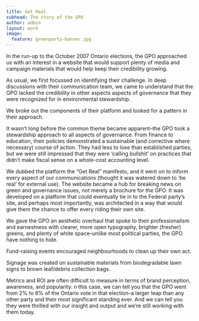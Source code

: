 ```yaml
---
title: Get Real
subhead: The story of the GPO
author: admin
layout: work
image:
  feature: greenparty-banner.jpg
---
```


In the run-up to the October 2007 Ontario elections, the GPO approached us with an interest in a website that would support plenty of media and campaign materials that would help keep their credibility growing.

As usual, we first focussed on identifying their challenge. In deep discussions with their communication team, we came to understand that the GPO lacked the credibility in other aspects aspects of governance that they were recognized for in environmental stewardship.

We broke out the components of their platform and looked for a pattern in their approach.

It wasn’t long before the common theme became apparent–the GPO took a stewardship approach to all aspects of governance. From finance to education, their policies demonstrated a sustainable (and corrective where necessary) course of action. They had less to lose than established parties, but we were still impressed that they were &#8216;calling bullshit&#8217; on practices that didn&#8217;t make fiscal sense on a whole-cost accounting level.

We dubbed the platform the “Get Real” manifesto, and it went on to inform every aspect of our communications (thought it was watered down to &#8216;be real&#8217; for external use). The website became a hub for breaking news on green and governance issues, not merely a brochure for the GPO. It was developed on a platform that could eventually tie in to the Federal party’s site, and perhaps most importantly, was architected in a way that would give them the chance to offer every riding their own site.

We gave the GPO an aesthetic overhaul that spoke to their professionalism and earnestness with clearer, more open typography, brighter (fresher) greens, and plenty of white space–unlike most political parties, the GPO have nothing to hide.

Fund-raising events encouraged neighbourhoods to clean up their own act.

Signage was created on sustainable materials from biodegradable lawn signs to brown leaf/debris collection bags.

Metrics and ROI are often difficult to measure in terms of brand perception, awareness, and popularity. n this case, we can tell you that the GPO went from 2% to 8% of the Ontario vote in that election–a larger leap than any other party and their most significant standing ever. And we can tell you they were thrilled with our insight and output and we’re still working with them today.